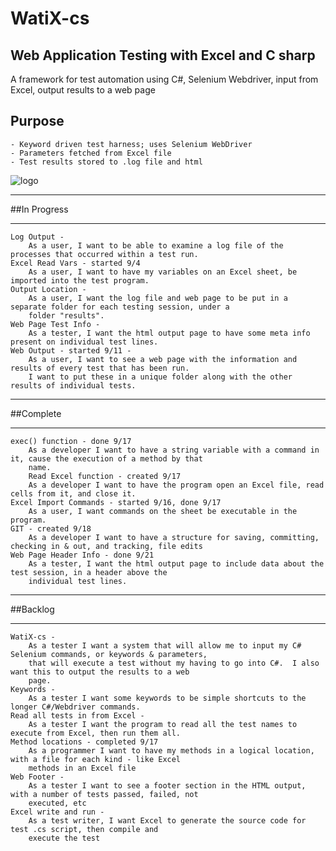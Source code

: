# WatiX-cs
## Web Application Testing with Excel and C sharp
A framework for test automation using C#, Selenium Webdriver, input from Excel, output results to a web page

## Purpose       
	- Keyword driven test harness; uses Selenium WebDriver
	- Parameters fetched from Excel file
	- Test results stored to .log file and html

![logo](http://www.gluefish.com/watix/watix-flow.png "")


**************************************************************************************************************************
##In Progress
**************************************************************************************************************************

	Log Output - 
		As a user, I want to be able to examine a log file of the processes that occurred within a test run.
	Excel Read Vars - started 9/4
		As a user, I want to have my variables on an Excel sheet, be imported into the test program.
	Output Location -
		As a user, I want the log file and web page to be put in a separate folder for each testing session, under a 
		folder "results".
	Web Page Test Info - 
		As a tester, I want the html output page to have some meta info present on individual test lines.
	Web Output - started 9/11 - 
		As a user, I want to see a web page with the information and results of every test that has been run.
		I want to put these in a unique folder along with the other results of individual tests.
	

**************************************************************************************************************************
##Complete
**************************************************************************************************************************

	exec() function - done 9/17
		As a developer I want to have a string variable with a command in it, cause the execution of a method by that
		name.
    	Read Excel function - created 9/17
		As a developer I want to have the program open an Excel file, read cells from it, and close it.
	Excel Import Commands - started 9/16, done 9/17
		As a user, I want commands on the sheet be executable in the program.
	GIT - created 9/18
		As a developer I want to have a structure for saving, committing, checking in & out, and tracking, file edits
	Web Page Header Info - done 9/21
		As a tester, I want the html output page to include data about the test session, in a header above the 
		individual test lines.

**************************************************************************************************************************	
##Backlog
**************************************************************************************************************************

	WatiX-cs -
		As a tester I want a system that will allow me to input my C# Selenium commands, or keywords & parameters,
		that will execute a test without my having to go into C#.  I also want this to output the results to a web
		page.
	Keywords -
		As a tester I want some keywords to be simple shortcuts to the longer C#/Webdriver commands.
	Read all tests in from Excel -
		As a tester I want the program to read all the test names to execute from Excel, then run them all.
	Method locations - completed 9/17
		As a programmer I want to have my methods in a logical location, with a file for each kind - like Excel 
		methods in an Excel file	
	Web Footer -
		As a tester I want to see a footer section in the HTML output, with a number of tests passed, failed, not
		executed, etc
	Excel write and run -
		As a test writer, I want Excel to generate the source code for test .cs script, then compile and 
		execute the test


